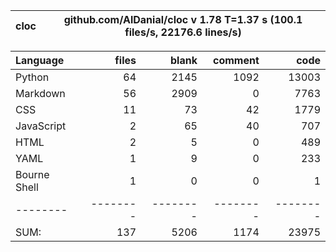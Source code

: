 cloc|github.com/AlDanial/cloc v 1.78  T=1.37 s (100.1 files/s, 22176.6 lines/s)
--- | ---

Language|files|blank|comment|code
:-------|-------:|-------:|-------:|-------:
Python|64|2145|1092|13003
Markdown|56|2909|0|7763
CSS|11|73|42|1779
JavaScript|2|65|40|707
HTML|2|5|0|489
YAML|1|9|0|233
Bourne Shell|1|0|0|1
--------|--------|--------|--------|--------
SUM:|137|5206|1174|23975
